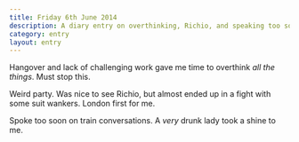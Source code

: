 ```yaml
---
title: Friday 6th June 2014
description: A diary entry on overthinking, Richio, and speaking too soon
category: entry
layout: entry
---
```


Hangover and lack of challenging work gave me time to overthink *all the things*. Must stop this.

Weird party. Was nice to see Richio, but almost ended up in a fight with some suit wankers. London first for me.

Spoke too soon on train conversations. A *very* drunk lady took a shine to me.
